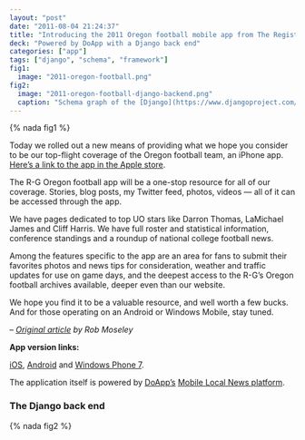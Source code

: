 ```yaml
---
layout: "post"
date: "2011-08-04 21:24:37"
title: "Introducing the 2011 Oregon football mobile app from The Register-Guard"
deck: "Powered by DoApp with a Django back end"
categories: ["app"]
tags: ["django", "schema", "framework"]
fig1:
  image: "2011-oregon-football.png"
fig2:
  image: "2011-oregon-football-django-backend.png"
  caption: "Schema graph of the [Django](https://www.djangoproject.com/) application models."
---
```


{% nada fig1 %}

Today we rolled out a new means of providing what we hope you consider to be our top-flight coverage of the Oregon football team, an iPhone app. [Here’s a link to the app in the Apple store](http://bit.ly/2011DuckFootball).

The R-G Oregon football app will be a one-stop resource for all of our coverage. Stories, blog posts, my Twitter feed, photos, videos &#8212; all of it can be accessed through the app.

We have pages dedicated to top UO stars like Darron Thomas, LaMichael James and Cliff Harris. We have full roster and statistical information, conference standings and a roundup of national college football news.

Among the features specific to the app are an area for fans to submit their favorites photos and news tips for consideration, weather and traffic updates for use on game days, and the deepest access to the R-G’s Oregon football archives available, deeper even than our website.

We hope you find it to be a valuable resource, and well worth a few bucks. And for those operating on an Android or Windows Mobile, stay tuned.

_– [Original article](http://www2.registerguard.com/cms/index.php/duck-football/comments/introducing-the-2011-oregon-football-mobile-app-from-the-r-g/) by Rob Moseley_

**App version links:**

[iOS](http://bit.ly/2011DuckFootball), [Android](http://bit.ly/2011DuckFootballAndroid) and [Windows Phone 7](http://bit.ly/2011DuckFootballWP7).

The application itself is powered by [DoApp’s](http://www.doapps.com/) [Mobile Local News platform](http://www.mobilelocalnews.com/).

### The Django back end

{% nada fig2 %}
